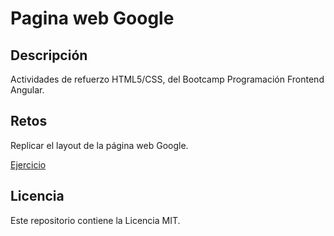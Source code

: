 # Pagina web Google

## Descripción

Actividades de refuerzo HTML5/CSS, del Bootcamp Programación Frontend Angular.

## Retos

Replicar el layout de la página web Google.

[Ejercicio](https://carlesnacher.github.io/cnv-css-flex-buscadorgoogle-07112022/)

## Licencia

Este repositorio contiene la Licencia MIT.
